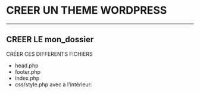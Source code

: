 # CREER UN THEME WORDPRESS

---

## CREER LE mon_dossier
CRÉER CES DIFFERENTS FICHIERS
  - head.php
  - footer.php
  - index.php
  - css/style.php avec à l'intérieur:

